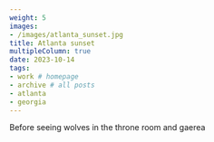 ```yaml
---
weight: 5
images:
- /images/atlanta_sunset.jpg
title: Atlanta sunset
multipleColumn: true
date: 2023-10-14
tags:
- work # homepage
- archive # all posts
- atlanta
- georgia
---
```


Before seeing wolves in the throne room and gaerea
